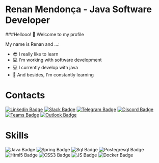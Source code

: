 <!--
### Hi there 👋
**RenanKlinsmann/RenanKlinsmann** is a ✨ _special_ ✨ repository because its `README.md` (this file) appears on your GitHub profile.

Here are some ideas to get you started:

- 🔭 I’m currently working on ...
- 🌱 I’m currently learning ...
- 👯 I’m looking to collaborate on ...
- 🤔 I’m looking for help with ...
- 💬 Ask me about ...
- 📫 How to reach me: ...
- 😄 Pronouns: ...
- ⚡ Fun fact: ...
-->

# Renan Mendonça - Java Software Developer

###Hellooo! 👋 Welcome to my profile

My name is Renan and ...:

- 😎 I really like to learn
- 💻 I'm working with software development
- 💻 I currently develop with java
- 📖 And besides, I'm constantly learning


# Contacts


[![Linkedin Badge](https://img.shields.io/badge/LinkedIn-0077B5?style=for-the-badge&logo=linkedin&logoColor=white&link=https://www.linkedin.com/in/renan-klinsmann/)](https://www.linkedin.com/in/renan-klinsmann/)
[![Slack Badge](https://img.shields.io/badge/Slack-4A154B?style=for-the-badge&logo=slack&logoColor=white&link=https://linktr.ee/renan.klinsmann)](https://linktr.ee/renan.klinsmann)
[![Telegram Badge](https://img.shields.io/badge/Telegram-2CA5E0?style=for-the-badge&logo=telegram&logoColor=white&link=https://linktr.ee/renan.klinsmann)](https://linktr.ee/renan.klinsmann)
[![Discord Badge](https://img.shields.io/badge/Discord-7289DA?style=for-the-badge&logo=discord&logoColor=white&link=https://linktr.ee/renan.klinsmann)](https://linktr.ee/renan.klinsmann)
[![Teams Badge](https://img.shields.io/badge/Microsoft_Teams-6264A7?style=for-the-badge&logo=microsoft-teams&logoColor=white&link=https://www.linkedin.com/in/renan-klinsmann/)](https://www.linkedin.com/in/renan-klinsmann/)
[![Outlook Badge](https://img.shields.io/badge/Microsoft_Outlook-0078D4?style=for-the-badge&logo=microsoft-outlook&logoColor=white&link=https://linktr.ee/renan.klinsmann)](https://linktr.ee/renan.klinsmann)


# Skills


![Java Badge](https://img.shields.io/badge/Java-ED8B00?style=for-the-badge&logo=java&logoColor=white)
![Spring Badge](https://img.shields.io/badge/Spring-6DB33F?style=for-the-badge&logo=spring&logoColor=white)
![Sql Badge](https://img.shields.io/badge/Microsoft_SQL_Server-CC2927?style=for-the-badge&logo=microsoft-sql-server&logoColor=white)
![Postegresql Badge](https://img.shields.io/badge/PostgreSQL-316192?style=for-the-badge&logo=postgresql&logoColor=white)
![Html5 Badge](https://img.shields.io/badge/HTML5-E34F26?style=for-the-badge&logo=html5&logoColor=white)
![CSS3 Badge](https://img.shields.io/badge/CSS3-1572B6?style=for-the-badge&logo=css3&logoColor=white)
![JS Badge](https://img.shields.io/badge/JavaScript-F7DF1E?style=for-the-badge&logo=javascript&logoColor=black)
![Docker Badge](https://img.shields.io/badge/Docker-2CA5E0?style=for-the-badge&logo=docker&logoColor=white)
